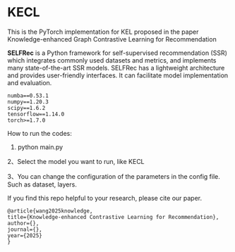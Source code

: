 # KECL
This is the PyTorch implementation for KEL proposed in the paper Knowledge-enhanced Graph Contrastive Learning for Recommendation

**SELFRec** is a Python framework for self-supervised recommendation (SSR) which integrates commonly used datasets and metrics, and implements many state-of-the-art SSR models. SELFRec has a lightweight architecture and provides user-friendly interfaces. It can facilitate model implementation and evaluation.

```
numba==0.53.1
numpy==1.20.3
scipy==1.6.2
tensorflow==1.14.0
torch>=1.7.0
```

How to run the codes:

1. python main.py

2、Select the model you want to run, like KECL

3、You can change the configuration of the parameters in the config file. Such as dataset, layers.

If you find this repo helpful to your research, please cite our paper.
```
@article{wang2025knowledge,
title={Knowledge-enhanced Contrastive Learning for Recommendation},
author={},
journal={},
year={2025}
}
```
